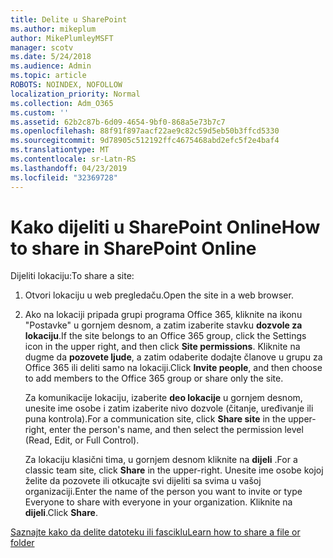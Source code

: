 ```yaml
---
title: Delite u SharePoint
ms.author: mikeplum
author: MikePlumleyMSFT
manager: scotv
ms.date: 5/24/2018
ms.audience: Admin
ms.topic: article
ROBOTS: NOINDEX, NOFOLLOW
localization_priority: Normal
ms.collection: Adm_O365
ms.custom: ''
ms.assetid: 62b2c87b-6d09-4654-9bf0-868a5e73b7c7
ms.openlocfilehash: 88f91f897aacf22ae9c82c59d5eb50b3ffcd5330
ms.sourcegitcommit: 9d78905c512192ffc4675468abd2efc5f2e4baf4
ms.translationtype: MT
ms.contentlocale: sr-Latn-RS
ms.lasthandoff: 04/23/2019
ms.locfileid: "32369728"
---
```

# <a name="how-to-share-in-sharepoint-online"></a><span data-ttu-id="6669b-102">Kako dijeliti u SharePoint Online</span><span class="sxs-lookup"><span data-stu-id="6669b-102">How to share in SharePoint Online</span></span>

<span data-ttu-id="6669b-103">Dijeliti lokaciju:</span><span class="sxs-lookup"><span data-stu-id="6669b-103">To share a site:</span></span>
  
1. <span data-ttu-id="6669b-104">Otvori lokaciju u web pregledaču.</span><span class="sxs-lookup"><span data-stu-id="6669b-104">Open the site in a web browser.</span></span>
    
2. <span data-ttu-id="6669b-105">Ako na lokaciji pripada grupi programa Office 365, kliknite na ikonu "Postavke" u gornjem desnom, a zatim izaberite stavku **dozvole za lokaciju**.</span><span class="sxs-lookup"><span data-stu-id="6669b-105">If the site belongs to an Office 365 group, click the Settings icon in the upper right, and then click **Site permissions**.</span></span> <span data-ttu-id="6669b-106">Kliknite na dugme da **pozovete ljude**, a zatim odaberite dodajte članove u grupu za Office 365 ili deliti samo na lokaciji.</span><span class="sxs-lookup"><span data-stu-id="6669b-106">Click **Invite people**, and then choose to add members to the Office 365 group or share only the site.</span></span> 
    
    <span data-ttu-id="6669b-107">Za komunikacije lokaciju, izaberite **deo lokacije** u gornjem desnom, unesite ime osobe i zatim izaberite nivo dozvole (čitanje, uređivanje ili puna kontrola).</span><span class="sxs-lookup"><span data-stu-id="6669b-107">For a communication site, click **Share site** in the upper-right, enter the person's name, and then select the permission level (Read, Edit, or Full Control).</span></span> 
    
    <span data-ttu-id="6669b-108">Za lokaciju klasični tima, u gornjem desnom kliknite na **dijeli** .</span><span class="sxs-lookup"><span data-stu-id="6669b-108">For a classic team site, click **Share** in the upper-right.</span></span> <span data-ttu-id="6669b-109">Unesite ime osobe kojoj želite da pozovete ili otkucajte svi dijeliti sa svima u vašoj organizaciji.</span><span class="sxs-lookup"><span data-stu-id="6669b-109">Enter the name of the person you want to invite or type Everyone to share with everyone in your organization.</span></span> <span data-ttu-id="6669b-110">Kliknite na **dijeli**.</span><span class="sxs-lookup"><span data-stu-id="6669b-110">Click **Share**.</span></span>
    
[<span data-ttu-id="6669b-111">Saznajte kako da delite datoteku ili fasciklu</span><span class="sxs-lookup"><span data-stu-id="6669b-111">Learn how to share a file or folder</span></span>](https://go.microsoft.com/fwlink/?linkid=511430)
  

